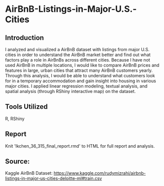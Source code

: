 # AirBnB-Listings-in-Major-U.S.-Cities

## Introduction

I analyzed and visualized a AirBnB dataset with listings from major U.S. cities in order to understand the AirBnB market better and find out what factors play a role in AirBnBs across different cities. Because I have not used AirBnB in multiple locations, I would like to compare AirBnB prices and features in large, urban cities that attract many AirBnB customers yearly. Through this analysis, I would be able to understand what customers look for in a temporary accommodation and gain insight into housing in various major cities. I applied linear regression modeling, textual analysis, and spatial analysis (through RShiny interactive map) on the dataset.

## Tools Utilized

R, RShiny

## Report 

Knit 'lkchen_36_315_final_report.rmd' to HTML for full report and analysis.

## Source:

Kaggle AirBnB Dataset: https://www.kaggle.com/rudymizrahi/airbnb-listings-in-major-us-cities-deloitte-ml#train.csv
